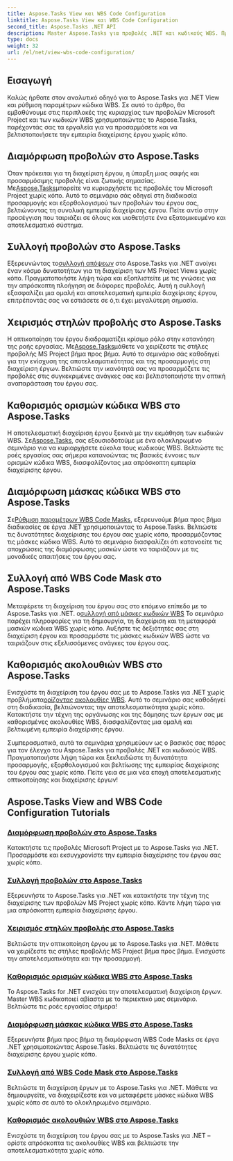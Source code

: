 ```yaml
---
title: Aspose.Tasks View και WBS Code Configuration
linktitle: Aspose.Tasks View και WBS Code Configuration
second_title: Aspose.Tasks .NET API
description: Master Aspose.Tasks για προβολές .NET και κωδικούς WBS. Προσαρμόστε τη διαχείριση έργου με τα βήμα προς βήμα σεμινάρια μας. Κάντε λήψη τώρα για απρόσκοπτη οπτικοποίηση έργου.
type: docs
weight: 32
url: /el/net/view-wbs-code-configuration/
---
```


## Εισαγωγή

Καλώς ήρθατε στον αναλυτικό οδηγό για το Aspose.Tasks για .NET View και ρύθμιση παραμέτρων κώδικα WBS. Σε αυτό το άρθρο, θα εμβαθύνουμε στις περιπλοκές της κυριαρχίας των προβολών Microsoft Project και των κωδικών WBS χρησιμοποιώντας το Aspose.Tasks, παρέχοντάς σας τα εργαλεία για να προσαρμόσετε και να βελτιστοποιήσετε την εμπειρία διαχείρισης έργου χωρίς κόπο.

## Διαμόρφωση προβολών στο Aspose.Tasks

 Όταν πρόκειται για τη διαχείριση έργου, η ύπαρξη μιας σαφής και προσαρμόσιμης προβολής είναι ζωτικής σημασίας. Με[Aspose.Tasks](./configuring-views/)μπορείτε να κυριαρχήσετε τις προβολές του Microsoft Project χωρίς κόπο. Αυτό το σεμινάριο σάς οδηγεί στη διαδικασία προσαρμογής και εξορθολογισμού των προβολών του έργου σας, βελτιώνοντας τη συνολική εμπειρία διαχείρισης έργου. Πείτε αντίο στην προσέγγιση που ταιριάζει σε όλους και υιοθετήστε ένα εξατομικευμένο και αποτελεσματικό σύστημα.

## Συλλογή προβολών στο Aspose.Tasks

 Εξερευνώντας το[συλλογή απόψεων](./view-collection/) στο Aspose.Tasks για .NET ανοίγει έναν κόσμο δυνατοτήτων για τη διαχείριση των MS Project Views χωρίς κόπο. Πραγματοποιήστε λήψη τώρα και εξοπλιστείτε με τις γνώσεις για την απρόσκοπτη πλοήγηση σε διάφορες προβολές. Αυτή η συλλογή εξασφαλίζει μια ομαλή και αποτελεσματική εμπειρία διαχείρισης έργου, επιτρέποντάς σας να εστιάσετε σε ό,τι έχει μεγαλύτερη σημασία.

## Χειρισμός στηλών προβολής στο Aspose.Tasks

 Η οπτικοποίηση του έργου διαδραματίζει κρίσιμο ρόλο στην κατανόηση της ροής εργασίας. Με[Aspose.Tasks](./view-columns/)μάθετε να χειρίζεστε τις στήλες προβολής MS Project βήμα προς βήμα. Αυτό το σεμινάριο σάς καθοδηγεί για την ενίσχυση της αποτελεσματικότητας και της προσαρμογής στη διαχείριση έργων. Βελτιώστε την ικανότητά σας να προσαρμόζετε τις προβολές στις συγκεκριμένες ανάγκες σας και βελτιστοποιήστε την οπτική αναπαράσταση του έργου σας.

## Καθορισμός ορισμών κώδικα WBS στο Aspose.Tasks

 Η αποτελεσματική διαχείριση έργου ξεκινά με την εκμάθηση των κωδικών WBS. Σε[Aspose.Tasks](./wbs-code-definitions/), σας εξουσιοδοτούμε με ένα ολοκληρωμένο σεμινάριο για να κυριαρχήσετε εύκολα τους κωδικούς WBS. Βελτιώστε τις ροές εργασίας σας σήμερα κατανοώντας τις βασικές έννοιες των ορισμών κώδικα WBS, διασφαλίζοντας μια απρόσκοπτη εμπειρία διαχείρισης έργου.

## Διαμόρφωση μάσκας κώδικα WBS στο Aspose.Tasks

 Σε[Ρύθμιση παραμέτρων WBS Code Masks](./wbs-code-masks/), εξερευνούμε βήμα προς βήμα διαδικασίες σε έργα .NET χρησιμοποιώντας το Aspose.Tasks. Βελτιώστε τις δυνατότητες διαχείρισης του έργου σας χωρίς κόπο, προσαρμόζοντας τις μάσκες κώδικα WBS. Αυτό το σεμινάριο διασφαλίζει ότι κατανοείτε τις αποχρώσεις της διαμόρφωσης μασκών ώστε να ταιριάζουν με τις μοναδικές απαιτήσεις του έργου σας.

## Συλλογή από WBS Code Mask στο Aspose.Tasks

 Μεταφέρετε τη διαχείριση του έργου σας στο επόμενο επίπεδο με το Aspose.Tasks για .NET. ο[συλλογή από μάσκες κωδικών WBS](./wbs-code-mask-collection/) Το σεμινάριο παρέχει πληροφορίες για τη δημιουργία, τη διαχείριση και τη μεταφορά μασκών κώδικα WBS χωρίς κόπο. Αυξήστε τις δεξιότητές σας στη διαχείριση έργου και προσαρμόστε τις μάσκες κωδικών WBS ώστε να ταιριάζουν στις εξελισσόμενες ανάγκες του έργου σας.

## Καθορισμός ακολουθιών WBS στο Aspose.Tasks

 Ενισχύστε τη διαχείριση του έργου σας με το Aspose.Tasks για .NET χωρίς προβλήματα[ορίζοντας ακολουθίες WBS](./wbs-sequences/). Αυτό το σεμινάριο σας καθοδηγεί στη διαδικασία, βελτιώνοντας την αποτελεσματικότητα χωρίς κόπο. Κατακτήστε την τέχνη της οργάνωσης και της δόμησης των έργων σας με καθορισμένες ακολουθίες WBS, διασφαλίζοντας μια ομαλή και βελτιωμένη εμπειρία διαχείρισης έργου.

Συμπερασματικά, αυτά τα σεμινάρια χρησιμεύουν ως ο βασικός σας πόρος για τον έλεγχο του Aspose.Tasks για προβολές .NET και κωδικούς WBS. Πραγματοποιήστε λήψη τώρα και ξεκλειδώστε τη δυνατότητα προσαρμογής, εξορθολογισμού και βελτίωσης της εμπειρίας διαχείρισης του έργου σας χωρίς κόπο. Πείτε γεια σε μια νέα εποχή αποτελεσματικής οπτικοποίησης και διαχείρισης έργων!
## Aspose.Tasks View and WBS Code Configuration Tutorials
### [Διαμόρφωση προβολών στο Aspose.Tasks](./configuring-views/)
Κατακτήστε τις προβολές Microsoft Project με το Aspose.Tasks για .NET. Προσαρμόστε και εκσυγχρονίστε την εμπειρία διαχείρισης του έργου σας χωρίς κόπο.
### [Συλλογή προβολών στο Aspose.Tasks](./view-collection/)
Εξερευνήστε το Aspose.Tasks για .NET και κατακτήστε την τέχνη της διαχείρισης των προβολών MS Project χωρίς κόπο. Κάντε λήψη τώρα για μια απρόσκοπτη εμπειρία διαχείρισης έργου.
### [Χειρισμός στηλών προβολής στο Aspose.Tasks](./view-columns/)
Βελτιώστε την οπτικοποίηση έργου με το Aspose.Tasks για .NET. Μάθετε να χειρίζεστε τις στήλες προβολής MS Project βήμα προς βήμα. Ενισχύστε την αποτελεσματικότητα και την προσαρμογή.
### [Καθορισμός ορισμών κώδικα WBS στο Aspose.Tasks](./wbs-code-definitions/)
Το Aspose.Tasks for .NET ενισχύει την αποτελεσματική διαχείριση έργων. Master WBS κωδικοποιεί αβίαστα με το περιεκτικό μας σεμινάριο. Βελτιώστε τις ροές εργασίας σήμερα!
### [Διαμόρφωση μάσκας κώδικα WBS στο Aspose.Tasks](./wbs-code-masks/)
Εξερευνήστε βήμα προς βήμα τη διαμόρφωση WBS Code Masks σε έργα .NET χρησιμοποιώντας Aspose.Tasks. Βελτιώστε τις δυνατότητες διαχείρισης έργου χωρίς κόπο.
### [Συλλογή από WBS Code Mask στο Aspose.Tasks](./wbs-code-mask-collection/)
Βελτιώστε τη διαχείριση έργων με το Aspose.Tasks για .NET. Μάθετε να δημιουργείτε, να διαχειρίζεστε και να μεταφέρετε μάσκες κώδικα WBS χωρίς κόπο σε αυτό το ολοκληρωμένο σεμινάριο.
### [Καθορισμός ακολουθιών WBS στο Aspose.Tasks](./wbs-sequences/)
Ενισχύστε τη διαχείριση του έργου σας με το Aspose.Tasks για .NET – ορίστε απρόσκοπτα τις ακολουθίες WBS και βελτιώστε την αποτελεσματικότητα χωρίς κόπο.